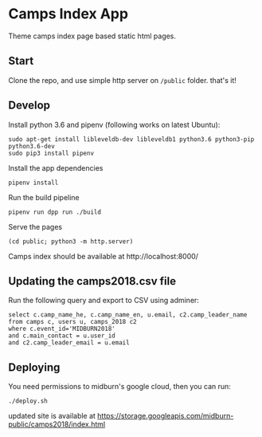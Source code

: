 # Camps Index App

Theme camps index page based static html pages.


## Start

Clone the repo, and use simple http server on `/public` folder. that's it!


## Develop

Install python 3.6 and pipenv (following works on latest Ubuntu):

```
sudo apt-get install libleveldb-dev libleveldb1 python3.6 python3-pip python3.6-dev
sudo pip3 install pipenv
```

Install the app dependencies

```
pipenv install
```

Run the build pipeline

```
pipenv run dpp run ./build
```

Serve the pages

```
(cd public; python3 -m http.server)
```

Camps index should be available at http://localhost:8000/


## Updating the camps2018.csv file

Run the following query and export to CSV using adminer:

```
select c.camp_name_he, c.camp_name_en, u.email, c2.camp_leader_name
from camps c, users u, camps_2018 c2
where c.event_id='MIDBURN2018'
and c.main_contact = u.user_id
and c2.camp_leader_email = u.email
```


## Deploying

You need permissions to midburn's google cloud, then you can run:

`./deploy.sh`

updated site is available at https://storage.googleapis.com/midburn-public/camps2018/index.html
